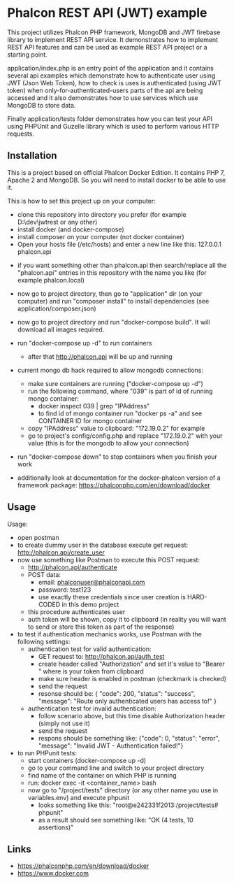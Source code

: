 # Phalcon REST API (JWT) example

This project utilizes Phalcon PHP framework, MongoDB and JWT firebase library to implement REST API service.
It demonstrates how to implement REST API features and can be used as example REST API project or a starting point.

application/index.php is an entry point of the application and it contains several api examples which 
demonstrate how to authenticate user using JWT (Json Web Token), how to check is uses is authenticated (using JWT token) 
when only-for-authenticated-users parts of the api are being accessed and it also demonstrates how to use services 
which use MongoDB to store data.

Finally application/tests folder demonstrates how you can test your API using PHPUnit and Guzelle library which is used
to perform various HTTP requests.

## Installation

This is a project based on official Phalcon Docker Edition. It contains PHP 7, Apache 2 and MongoDB. So you will need
to install docker to be able to use it.

This is how to set this project up on your computer:

- clone this repository into directory you prefer (for example D:\dev\jwtrest or any other)
- install docker (and docker-compose)
- install composer on your computer (not docker container)
- Open your hosts file (/etc/hosts) and enter a new line like this:
127.0.0.1 phalcon.api
* if you want something other than phalcon.api then search/replace all the "phalcon.api" entries in this repository
  with the name you like (for example phalcon.local)
- now go to project directory, then go to "application" dir (on your computer) and run "composer install" to install dependencies (see application/composer.json)
- now go to project directory and run "docker-compose build". It will download all images required.
- run "docker-compose up -d" to run containers
    * after that http://phalcon.api will be up and running

- current mongo db hack required to allow mongodb connections:
    - make sure containers are running ("docker-compose up -d")
    - run the following command, where "039" is part of id of running mongo container:
        - docker inspect 039  | grep "IPAddress"
        * to find id of mongo container run "docker ps -a" and see CONTAINER ID for mongo container
    - copy "IPAddress" value to clipboard: "172.19.0.2" for example
    - go to project's config/config.php and replace "172.19.0.2" with your value (this is for the mongodb to allow your connection)

- run "docker-compose down" to stop containers when you finish your work
* additionally look at documentation for the docker-phalcon version of a framework package: https://phalconphp.com/en/download/docker

## Usage

Usage:
- open postman
- to create dummy user in the database execute get request: http://phalcon.api/create_user 
- now use something like Postman to execute this POST request: 
	- http://phalcon.api/authenticate
	- POST data:
		- email: phalconuser@phalconapi.com
		- password: test123
		* use exactly these credentials since user creation is HARD-CODED in this demo project
	* this procedure authenticates user
	* auth token will be shown, copy it to clipboard (in reality you will want to send or store this token as part of the response)
- to test if authentication mechanics works, use Postman with the following settings:
	- authentication test for valid authentication:
		- GET request to: http://phalcon.api/auth_test
		- create header called "Authorization" and set it's value to "Bearer <token>" where <token> is your token from clipboard
		- make sure header is enabled in postman (checkmark is checked)
		- send the request
		- resonse should be: {
                                        "code": 200,
                                        "status": "success",
                                        "message": "Route only authenticated users has access to!"
                                     }
	- authentication test for invalid authentication:
		- follow scenario above, but this time disable Authorization header (simply not use it)
		- send the request
		- respons should be something like: {"code": 0, "status": "error", "message": "Invalid JWT - Authentication failed!"}
- to run PHPunit tests:
	- start containers (docker-compose up -d)
	- go to your command line and switch to your project directory
	- find name of the container on which PHP is running
	- run: docker exec -it <container_name> bash
	- now go to "/project/tests" directory (or any other name you use in variables.env) and execute phpunit
	  * looks something like this: "root@e242331f2013:/project/tests# phpunit"
	  * as a result should see something like: "OK (4 tests, 10 assertions)"

## Links

- https://phalconphp.com/en/download/docker
- https://www.docker.com

